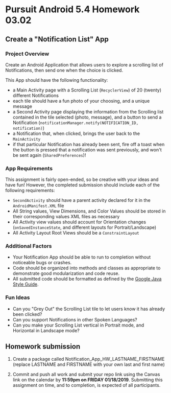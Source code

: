 # Pursuit Android 5.4 Homework 03.02

## Create a "Notification List" App

### Project Overview

Create an Android Application that allows users to explore a scrolling list of Notifications, then send one when the choice is clicked.

This App should have the following functionality:

* a Main Activity page with a Scrolling List (`RecyclerView`) of 20 (twenty) different Notifications
* each tile should have a fun photo of your choosing, and a unique message
* a Second Activity page displaying the information from the Scrolling list contained in the tile selected (photo, message), and a button to send a Notification (`notificationManager.notify(NOTIFICATION_ID, notification)`)
* a Notification that, when clicked, brings the user back to the `MainActivity`
* if that particular Notification has already been sent, fire off a toast when the button is pressed that a notification was sent previously, and won't be sent again (`SharedPreferences`)!

### App Requirements

This assignment is fairly open-ended, so be creative with your ideas and have fun! However, the completed submission should include each of the following requirements:
* `SecondActivity` should have a parent activity declared for it in the `AndroidManifest.XML` file
* All String values, View Dimensions, and Color Values should be stored in their corresponding values XML files as necessary
* All Activity view values should account for Orientation changes (`onSavedInstanceState`, and different layouts for Portrait/Landscape)
* All Activity Layout Root Views should be a `ConstraintLayout`

### Additional Factors

- Your Notification App should be able to run to completion without noticeable bugs or crashes.
- Code should be organized into methods and classes as appropriate to demonstrate good modularization and code reuse.
- All submitted code should be formatted as defined by the [Google Java Style Guide](https://google.github.io/styleguide/javaguide.html).

### Fun Ideas 

* Can you "Grey Out" the Scrolling List tile to let users know it has already been clicked?
* Can you support Notifications in other Spoken Languages?
* Can you make your Scrolling List vertical in Portrait mode, and Horizontal in Landscape mode?

## Homework submission

1. Create a package called Notification_App_HW_LASTNAME_FIRSTNAME (replace LASTNAME and FIRSTNAME with your own last and first name)

2. Commit and push all work and submit your repo link using the Canvas link on the calendar by **11:59pm on FRIDAY 01/18/2019**. Submitting this assignment on time, and to completion, is expected of all participants.
